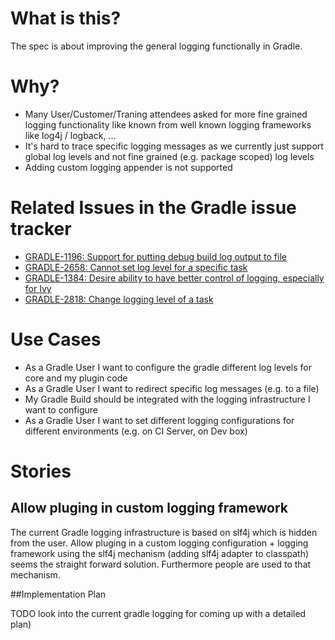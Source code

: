 # What is this?

The spec is about improving the general logging functionally in Gradle.

# Why?

* Many User/Customer/Traning attendees asked for more fine grained logging functionality like known from well known logging frameworks like log4j / logback, ...
* It's hard to trace specific logging messages as we currently just support global log levels and not fine grained (e.g. package scoped) log levels
* Adding custom logging appender is not supported

# Related Issues in the Gradle issue tracker

- [GRADLE-1196: Support for putting debug build log output to file](http://issues.gradle.org/browse/GRADLE-1196)
- [GRADLE-2658: Cannot set log level for a specific task](http://issues.gradle.org/browse/GRADLE-2658)
- [GRADLE-1384: Desire ability to have better control of logging, especially for Ivy](http://issues.gradle.org/browse/GRADLE-1384)
- [GRADLE-2818: Change logging level of a task](http://issues.gradle.org/browse/GRADLE-2818)

# Use Cases

* As a Gradle User I want to configure the gradle different log levels for core and my plugin code
* As a Gradle User I want to redirect specific log messages (e.g. to a file)
* My Gradle Build should be integrated with the logging infrastructure I want to configure
* As a Gradle User I want to set different logging configurations for different environments (e.g. on CI Server, on Dev box)  


# Stories

## Allow pluging in custom logging framework

The current Gradle logging infrastructure is based on slf4j which is hidden from the user. Allow pluging in a custom logging configuration + logging framework using the slf4j mechanism (adding slf4j adapter to classpath) seems the straight forward solution. Furthermore people are used to that mechanism.

##Implementation Plan

TODO look into the current gradle logging for coming up with a detailed plan)


